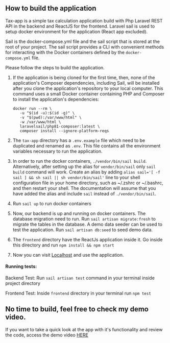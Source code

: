 

## How to build the application


Tax-app is a simple tax calculation application build with Php Laravel REST API in the backend and ReactJS for the frontend.
Laravel sail is used to setup docker environment for the application (React app excluded).

Sail is the docker-compose.yml file and the sail script that is stored at the root of your project. The sail script provides a CLI with convenient methods for interacting with the Docker containers defined by the `docker-compose.yml` file.

Please follow the steps to build the application.

 1. If the application is being cloned for the first time, then, none of the application's Composer dependencies, including Sail, will be installed after you clone the application's repository to your local computer. This command uses a small Docker container containing PHP and Composer to install the application's dependencies:  
    ```
    docker run --rm \
       -u "$(id -u):$(id -g)" \
       -v "$(pwd):/var/www/html" \
       -w /var/www/html \
       laravelsail/php81-composer:latest \
       composer install --ignore-platform-reqs
    ```
 2. The `tax-app` directory has a `.env.example` file which need to be duplicated and renamed as `.env`. This file contains all the environment variables necessary to run the application.

 3. In order to run the docker containers, `./vendor/bin/sail build`. Alternatively, after setting up the alias for `vendor/bin/sail` only `sail build` command will work. 
 Create an alias by adding `alias sail='[ -f sail ] && sh sail || sh vendor/bin/sail'` line to your shell configuration file in your home directory, such as ~/.zshrc or ~/.bashrc, and then restart your shell. The documentation will assume that you have added the alias and include `sail` instead of `./vendor/bin/sail`.

 4. Run `sail up` to run docker containers

 5. Now, our backend is up and running on docker containers. The database migration need to run. Run `sail artisan migrate:fresh` to migrate the tables in the database. A demo data seeder can be used to test the application. Run `sail artisan db:seed` to seed demo data.
 6. The `frontend` directory have the ReactJs application inside it. Go inside this directory and run `npm install && npm start`
 
 4. Now you can visit [Localhost](http://localhost:3000) and use the application.

#### Running tests:
Backend Test: Run `sail artisan test` command in your terminal inside project directory

Frontend Test: Inside `frontend` directory in your terminal run `npm test`



 ## No time to build, feel free to check my demo video.

 If you want to take a quick look at the app with it's functionality and review the code, access the demo video [HERE](https://www.youtube.com/watch?v=oUMV22C3zf8)
 

 


